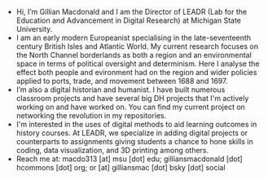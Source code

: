- Hi, I’m Gillian Macdonald and I am the Director of LEADR (Lab for the Education and Advancement in Digital Research) at Michigan State University.
- I am an early modern Europeanist specialising in the late-seventeenth century British Isles and Atlantic World. My current research focuses on the North Channel borderlands as both a region and an environmental space in terms of political oversight and determinism. Here I analyse the effect both people and evironment had on the region and wider policies applied to ports, trade, and movement between 1688 and 1697.
- I’m also a digital historian and humanist. I have built numerous classroom projects and have several big DH projects that I'm actively working on and have worked on. You can find my current project on networking the revolution in my repositories.
- I'm interested in the uses of digital methods to aid learning outcomes in history courses. At LEADR, we specialize in adding digital projects or counterparts to assignments giving students a chance to hone skills in coding, data visualization, and 3D printing among others.
- Reach me at: macdo313 [at] msu [dot] edu; gilliansmacdonald [dot] hcommons [dot] org; or [at] gilliansmac [dot] bsky [dot] social
